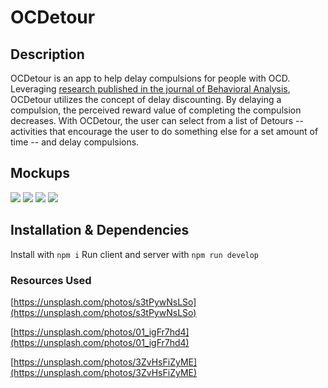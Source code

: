 # OCDetour

## Description

OCDetour is an app to help delay compulsions for people with OCD. Leveraging [research published in the journal of Behavioral Analysis](https://www.ncbi.nlm.nih.gov/pmc/articles/PMC6758933/), OCDetour utilizes the concept of delay discounting. By delaying a compulsion, the perceived reward value of completing the compulsion decreases. With OCDetour, the user can select from a list of Detours -- activities that encourage the user to do something else for a set amount of time -- and delay compulsions.

## Mockups

<img src="./mockups/01Login.png">
<img src="./mockups/02Terms.png">
<img src="./mockups/03SelectActivity.png">
<img src="./mockups/04FocusTimer.png">

## Installation & Dependencies

Install with `npm i`
Run client and server with `npm run develop`

### Resources Used

[https://unsplash.com/photos/s3tPywNsLSo](https://unsplash.com/photos/s3tPywNsLSo)

[https://unsplash.com/photos/01_igFr7hd4](https://unsplash.com/photos/01_igFr7hd4)

[https://unsplash.com/photos/3ZvHsFiZyME](https://unsplash.com/photos/3ZvHsFiZyME)
